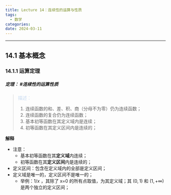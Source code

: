 ```yaml
---
title: Lecture 14：连续性的运算与性质
tags:
  - 数学
categories: 
date: 2024-03-11
---
```

---
## 14.1 基本概念
### 14.1.1 运算定理
##### **定理**： #连续性的运算性质
> <font color="#8db3e2"><font color="#c6d9f0">描述：</font></font>
> 1. 连续函数的和、差、积、商（分母不为零）仍为连续函数；
> 2. 连续函数的复合仍为连续函数；
> 3. 基本初等函数在其定义域内是连续；
> 4. 初等函数在其定义区间内是连续的；

**解释**
+ 注意：
	+ 基本初等函数在其**定义域**内连续；
	+ 初等函数在其**定义区间**内是连续的；
+ 定义区间：包含在定义域内的全部是定义区间；
+ 定义域是唯一的，定义区间不是唯一的；
	+ 举例：$1/x$ ，其除了 x=0 的所有点取值，为其定义域；其 $(0,1)$ 和 $(1,+∞)$ 是两个独立的定义区间；
